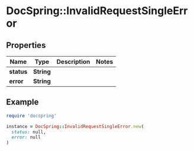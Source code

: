 # DocSpring::InvalidRequestSingleError

## Properties

| Name | Type | Description | Notes |
| ---- | ---- | ----------- | ----- |
| **status** | **String** |  |  |
| **error** | **String** |  |  |

## Example

```ruby
require 'docspring'

instance = DocSpring::InvalidRequestSingleError.new(
  status: null,
  error: null
)
```

